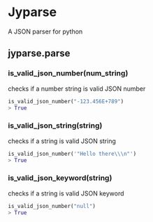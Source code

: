 # Jyparse

A JSON parser for python

## jyparse.parse

### is_valid_json_number(num_string)

checks if a number string is valid JSON number

```python
is_valid_json_number("-123.456E+789")
> True
```

### is_valid_json_string(string)

checks if a string is valid JSON string

```python
is_valid_json_number('"Hello there\\\n"')
> True
```

### is_valid_json_keyword(string)

checks if a string is valid JSON keyword

```python
is_valid_json_number("null")
> True
```
